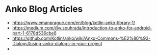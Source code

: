 
# Anko Blog Articles
* https://www.emanprague.com/en/blog/kotlin-anko-library-1/
* https://medium.com/@v.souhrada/introduction-to-anko-for-android-part-1-6178d536cbe6
* https://github.com/Kotlin/anko/wiki/Anko-Commons-%E2%80%93-Dialogs#using-anko-dialogs-in-your-project
* 
